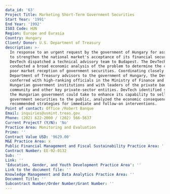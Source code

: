 ```yaml
---
data_id: '63'
Project Title: Marketing Short-Term Government Securities
Start Year: '1991'
End Year: '1992'
ISO3 Code: HUN
Region: Europe and Eurasia
Country: Hungary
Client/ Donor: U.S. Department of Treasury
description: >-
  In response to an urgent request by the government of Hungary for assistance
  to strengthen the national market's acceptance of its financial securities,
  DevTech dispatched a technical advisory team to Budapest. The DevTech team
  conducted a broad economic analysis of the problem to determine the causes for
  poor market reception of government securities. Coordinating closely with U.S.
  Department of Treasury advisors to the government of Hungary, the DevTech team
  conferred with high-ranking officials in the Ministry of Finance and other
  Hungarian government institutions and with leaders of the private banking
  community and other key private-sector entities. DevTech identified steps that
  the Hungarian government could take to enhance its capability to sell
  government securities to the public, analyzed the economic consequences, and
  recommended strategies for immediate and follow-on interventions.
Point of contact: Office /Robert Banque
Email: inquiries@usmint.treas.gov
Phone: (202) 622-2000 / (202) 566-5637
Current Project? (Y/N): 'No'
Practice Area: Monitoring and Evaluation
Prime: ''
Contract Value USD: '9629.00'
M&E Practice Area: x
Public Financial Management and Fiscal Sustainability Practice Area: ''
Contract Number: EE-92-0132
Sub: ''
Link: ''
'Education, Gender, and Youth Development Practice Area': ''
Link to the document file: ''
Knowledge Management and Data Analytics Practice Area: ''
Document Title: ''
Subcontract Number/Order Number/Grant Number: ''
---
```


